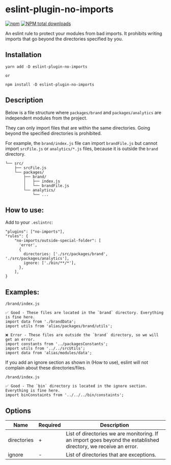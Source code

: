 # eslint-plugin-no-imports
[![npm](https://img.shields.io/npm/v/eslint-plugin-no-imports.svg)](https://www.npmjs.com/package/eslint-plugin-no-imports)
[![NPM total downloads](https://img.shields.io/npm/dt/eslint-plugin-no-imports.svg?style=flat)](https://npmjs.org/package/eslint-plugin-no-imports)

An eslint rule to protect your modules from bad imports.
It prohibits writing imports that go beyond the directories specified by you.

## Installation
```
yarn add -D eslint-plugin-no-imports

or

npm install -D eslint-plugin-no-imports
```

## Description

Below is a file structure where `packages/brand` and `packages/analytics` are independent modules from the project.

They can only import files that are within the same directories. Going beyond the specified directories is prohibited.

For example, the `brand/index.js` file can import `brandFile.js` but cannot import `srcFile.js` or `analytics/*.js` files, because it is outside the `brand` directory.

```
└── src/
    ├── srcFile.js
    └── packages/
        ├── brand/
        │   ├── index.js
        │   └── brandFile.js
        └── analytics/
            └── ...
```

## How to use:
Add to your `.eslintrc`:
```
"plugins": ["no-imports"],
"rules": {
    "no-imports/outside-special-folder": [
      'error',
      {
        directories: ['./src/packages/brand', './src/packages/analytics'],
        ignore: ['./bin/**/*'],
      },
    ],
}
```

## Examples:

```
/brand/index.js

✅ Good - These files are located in the `brand` directory. Everything is fine here. 
import data from './brandData';
import utils from 'alias/packages/brand/utils';

❌ Error - These files are outside the `brand` directory, so we will get an error.  
import constants from '../packagesConstants';
import utils from '../../srcUtils';
import data from 'alias/modules/data';
```


If you add an ignore section as shown in (How to use), eslint will not complain about these directories/files.

```
/brand/index.js

✅ Good - The `bin` directory is located in the ignore section. Everything is fine here. 
import binConstaints from '../../../bin/constaints';
```

## Options

| Name        | Required        | Description                                                                                                     |
|-------------|-----------------|-----------------------------------------------------------------------------------------------------------------|
| directories | +               | List of directories we are monitoring. If an import goes beyond the established directory, we receive an error. |
| ignore      | -               | List of directories that are exceptions.                                                                        | 
